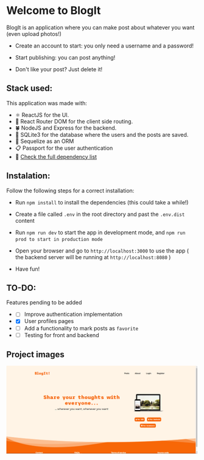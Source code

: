 # Welcome to BlogIt

BlogIt is an application where you can make post about whatever you want (even upload photos!)

- Create an account to start: you only need a username and a password!

- Start publishing: you can post anything!

- Don't like your post? Just delete it!

## Stack used:

This application was made with:

- ⚛️ ReactJS for the UI.
- 🎯 React Router DOM for the client side routing.
- 🍀 NodeJS and Express for the backend.
- 💾 SQLite3 for the database where the users and the posts are saved.
- 🧊 Sequelize as an ORM
- 📋 Passport for the user authentication
- 👀 [Check the full dependency list](https://github.com/jjuannn/BlogIt/blob/d912b8904a5f695d08f21aa37129339ffb7fc805/package.json#L5)

## Instalation:

Follow the following steps for a correct installation:

- Run `npm install` to install the dependencies (this could take a while!)

- Create a file called `.env` in the root directory and past the `.env.dist` content

- Run `npm run dev` to start the app in development mode, and `npm run prod to start in production mode`

- Open your browser and go to `http://localhost:3000` to use the app ( the backend server will be running at `http://localhost:8080` )

- Have fun!

## TO-DO:

Features pending to be added

- - [ ] Improve authentication implementation
- - [x] User profiles pages
- - [ ] Add a functionality to mark posts as `favorite`
- - [ ] Testing for front and backend

## Project images

![home_page](/public/home.png)
